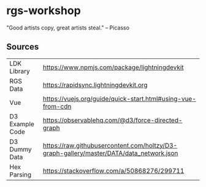# rgs-workshop

"Good artists copy, great artists steal." – Picasso

## Sources

|                 |                                                                                          |
|-----------------|------------------------------------------------------------------------------------------|
| LDK Library     | https://www.npmjs.com/package/lightningdevkit                                            |
| RGS Data        | https://rapidsync.lightningdevkit.org                                                    |
| Vue             | https://vuejs.org/guide/quick-start.html#using-vue-from-cdn                              |
| D3 Example Code | https://observablehq.com/@d3/force-directed-graph                                        |
| D3 Dummy Data   | https://raw.githubusercontent.com/holtzy/D3-graph-gallery/master/DATA/data_network.json  |
| Hex Parsing     | https://stackoverflow.com/a/50868276/299711                                              |
